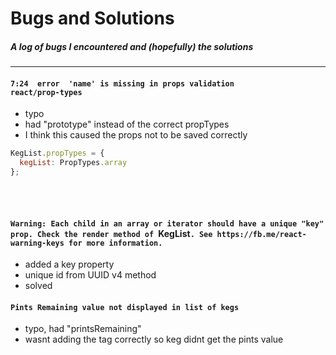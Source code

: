 # Bugs and Solutions
##### A log of bugs I encountered and (hopefully) the solutions
---


#### `7:24  error  'name' is missing in props validation            react/prop-types`

* typo
* had "prototype" instead of the correct propTypes
* I think this caused the props not to be saved correctly
```javascript
KegList.propTypes = {
  kegList: PropTypes.array
};
```

<br/><br/>


#### `Warning: Each child in an array or iterator should have a unique "key" prop. Check the render method of `KegList`. See https://fb.me/react-warning-keys for more information.`

* added a key property
* unique id from UUID v4 method
* solved


#### `Pints Remaining value not displayed in list of kegs`

* typo, had "printsRemaining"
* wasnt adding the tag correctly so keg didnt get the pints value

